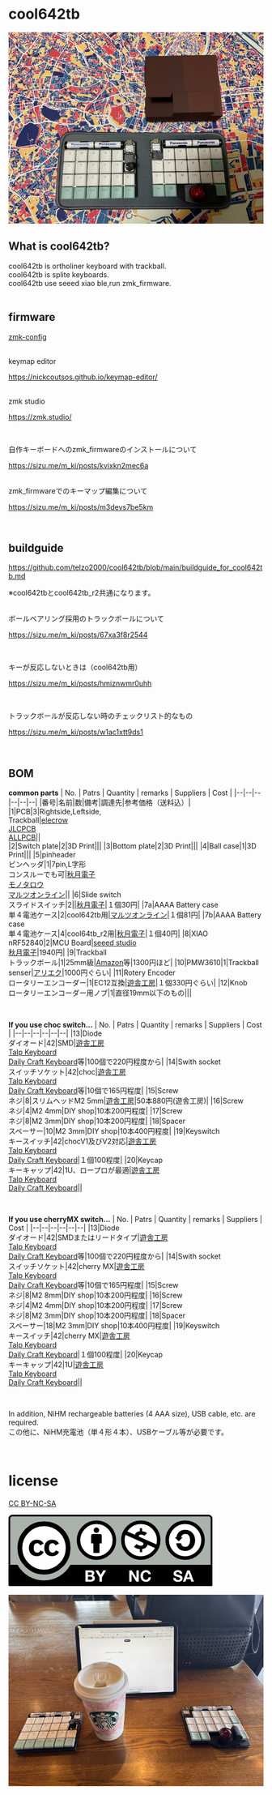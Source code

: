 # cool642tb

![](img/img00019.jpg)

## What is cool642tb?

cool642tb is ortholiner keyboard with trackball.
<br>
cool642tb is splite keyboards.
<br>
cool642tb use seeed xiao ble,run zmk_firmware.
<br>
<br>

## firmware

[zmk-config](https://github.com/telzo2000/zmk-config-cool642tb)

<br>
keymap editor

https://nickcoutsos.github.io/keymap-editor/

<br>
zmk studio

https://zmk.studio/

<br>

自作キーボードへのzmk_firmwareのインストールについて

https://sizu.me/m_ki/posts/kvixkn2mec6a

<br>
zmk_firmwareでのキーマップ編集について

https://sizu.me/m_ki/posts/m3devs7be5km

<br>

## buildguide

https://github.com/telzo2000/cool642tb/blob/main/buildguide_for_cool642tb.md

※cool642tbとcool642tb_r2共通になります。

<br>
ボールベアリング採用のトラックボールについて

https://sizu.me/m_ki/posts/67xa3f8r2544

<br>

キーが反応しないときは（cool642tb用）

https://sizu.me/m_ki/posts/hmiznwmr0uhh

<br>

トラックボールが反応しない時のチェックリスト的なもの

https://sizu.me/m_ki/posts/w1ac1xtt9ds1

<br>

## BOM

<b>common parts</b>
| No. | Patrs | Quantity | remarks | Suppliers | Cost |
|--|--|--|--|--|--|
|番号|名前|数|備考|調達先|参考価格（送料込）|<br>
|1|PCB|3|Rightside,Leftside,<br>Trackball|[elecrow](https://www.elecrow.com)<br>[JLCPCB](https://jlcpcb.com)<br>[ALLPCB](https://www.allpcb.com)||<br>
|2|Switch plate|2|3D Print|||
|3|Bottom plate|2|3D Print|||
|4|Ball case|1|3D Print|||
|5|pinheader<br>ピンヘッダ|1|7pin,L字形<br>コンスルーでも可|[秋月電子](https://akizukidenshi.com/catalog/g/g101627/)<br>[モノタロウ](https://www.monotaro.com/p/4372/1914/?srsltid=AfmBOooNFXhsyVNPPtl8VZ9vMxbrLr2A5btmrf5l_N4rMR9fy4N_bydG)<br>[マルツオンライン](https://www.marutsu.co.jp/pc/i/106993/)||
|6|Slide switch<br>スライドスイッチ|2||[秋月電子](https://akizukidenshi.com/catalog/g/g115370/)|１個30円|
|7a|AAAA Battery case<br>単４電池ケース|2|cool642tb用|[マルツオンライン](https://www.marutsu.co.jp/pc/i/59151/?srsltid=AfmBOoo5ctOn9kOUGJA7pCL4M2f4Y3IolfSweL7epFytDI-BLKNBKMa8)|１個81円|
|7b|AAAA Battery case<br>単４電池ケース|4|cool64tb_r2用|[秋月電子](https://akizukidenshi.com/catalog/g/g102670/)|１個40円|
|8|XIAO nRF52840|2|MCU Board|[seeed studio](https://jp.seeedstudio.com/Seeed-XIAO-BLE-nRF52840-p-5201.html?msclkid=5541f7f3d0f911eca6023fe520de5bfa)<br>[秋月電子](https://akizukidenshi.com/catalog/g/g117341/)|1940円|
|9|Trackball<br>トラックボール|1|25mm級|[Amazon](https://www.amazon.co.jp/dp/B0D4DYH8XY?ref=ppx_yo2ov_dt_b_fed_asin_title)等|1300円ほど|
|10|PMW3610|1|Trackball senser|[アリエク](https://ja.aliexpress.com/item/1005007622547772.html?spm=a2g0o.order_list.order_list_main.45.72e8585aVqU7cH&gatewayAdapt=glo2jpn)|1000円ぐらい|
|11|Rotery Encoder<br>ロータリーエンコーダー|1|EC12互換|[遊舎工房](https://shop.yushakobo.jp/products/3762?variant=42672275226855)|１個330円ぐらい|
|12|Knob<br>ロータリーエンコーダー用ノブ|1|直径19mm以下のもの|||


<br>

<b>If you use choc switch...</b>
| No. | Patrs | Quantity | remarks | Suppliers | Cost |
|--|--|--|--|--|--|
|13|Diode<br>ダイオード|42|SMD|[遊舎工房](https://yushakobo.jp)<br>[Talp Keyboard](https://talpkeyboard.net)<br>[Daily Craft Keyboard](https://shop.dailycraft.jp)等|100個で220円程度から|
|14|Swith socket<br>スイッチソケット|42|choc|[遊舎工房](https://yushakobo.jp)<br>[Talp Keyboard](https://talpkeyboard.net)<br>[Daily Craft Keyboard](https://shop.dailycraft.jp)等|10個で165円程度|
|15|Screw<br>ネジ|8|スリムヘッドM2 5mm|[遊舎工房](https://shop.yushakobo.jp/products/a0800s2?variant=37665432535201)|50本880円(遊舎工房)|
|16|Screw<br>ネジ|4|M2 4mm|DIY shop|10本200円程度|
|17|Screw<br>ネジ|8|M2 3mm|DIY shop|10本200円程度|
|18|Spacer<br>スペーサー|10|M2 3mm|DIY shop|10本400円程度|
|19|Keyswitch<br>キースイッチ|42|chocV1及びV2対応|[遊舎工房](https://yushakobo.jp)<br>[Talp Keyboard](https://talpkeyboard.net)<br>[Daily Craft Keyboard](https://shop.dailycraft.jp)|１個100程度|
|20|Keycap<br>キーキャップ|42|1U、ロープロが最適|[遊舎工房](https://yushakobo.jp)<br>[Talp Keyboard](https://talpkeyboard.net)<br>[Daily Craft Keyboard](https://shop.dailycraft.jp)||

<br>

<b>If you use cherryMX switch...</b>
| No. | Patrs | Quantity | remarks | Suppliers | Cost |
|--|--|--|--|--|--|
|13|Diode<br>ダイオード|42|SMDまたはリードタイプ|[遊舎工房](https://yushakobo.jp)<br>[Talp Keyboard](https://talpkeyboard.net)<br>[Daily Craft Keyboard](https://shop.dailycraft.jp)等|100個で220円程度から|
|14|Swith socket<br>スイッチソケット|42|cherry MX|[遊舎工房](https://yushakobo.jp)<br>[Talp Keyboard](https://talpkeyboard.net)<br>[Daily Craft Keyboard](https://shop.dailycraft.jp)等|10個で165円程度|
|15|Screw<br>ネジ|8|M2 8mm|DIY shop|10本200円程度|
|16|Screw<br>ネジ|4|M2 4mm|DIY shop|10本200円程度|
|17|Screw<br>ネジ|8|M2 3mm|DIY shop|10本200円程度|
|18|Spacer<br>スペーサー|18|M2 3mm|DIY shop|10本400円程度|
|19|Keyswitch<br>キースイッチ|42|cherry MX|[遊舎工房](https://yushakobo.jp)<br>[Talp Keyboard](https://talpkeyboard.net)<br>[Daily Craft Keyboard](https://shop.dailycraft.jp)|１個100程度|
|20|Keycap<br>キーキャップ|42|1U|[遊舎工房](https://yushakobo.jp)<br>[Talp Keyboard](https://talpkeyboard.net)<br>[Daily Craft Keyboard](https://shop.dailycraft.jp)||

<br>


In addition, NiHM rechargeable batteries (4 AAA size), USB cable, etc. are required.
<br>
この他に、NiHM充電池（単４形４本）、USBケーブル等が必要です。
<br>

<br>



# license

[CC BY-NC-SA](https://creativecommons.org/licenses/by-nc-sa/4.0/deed.ja)

![](img/by-nc-sa.png)

![](img/img00020.jpg)
